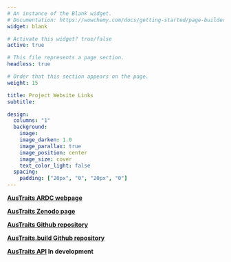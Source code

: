 ```yaml
---
# An instance of the Blank widget.
# Documentation: https://wowchemy.com/docs/getting-started/page-builder/
widget: blank

# Activate this widget? true/false
active: true

# This file represents a page section.
headless: true

# Order that this section appears on the page.
weight: 15

title: Project Website Links
subtitle:

design:
  columns: "1"
  background:
    image:
    image_darken: 1.0
    image_parallax: true
    image_position: center
    image_size: cover
    text_color_light: false
  spacing:
    padding: ["20px", "0", "20px", "0"]
---
```


**[AusTraits ARDC webpage](https://ardc.edu.au/project/austraits/)**

**[AusTraits Zenodo page](http://doi.org/10.5281/zenodo.5112001.)**

**[AusTraits Github repository](https://github.com/traitecoevo/austraits)**

**[AusTraits.build Github repository](https://github.com/traitecoevo/austraits.build)**

**[AusTraits API]() In development**
